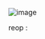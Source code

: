 
![image](https://github.com/TikPoramat2545/ESP32-Web-Server/assets/134470274/97ffdbe9-6265-43d9-b754-759b40cfa6a8)

reop : 

